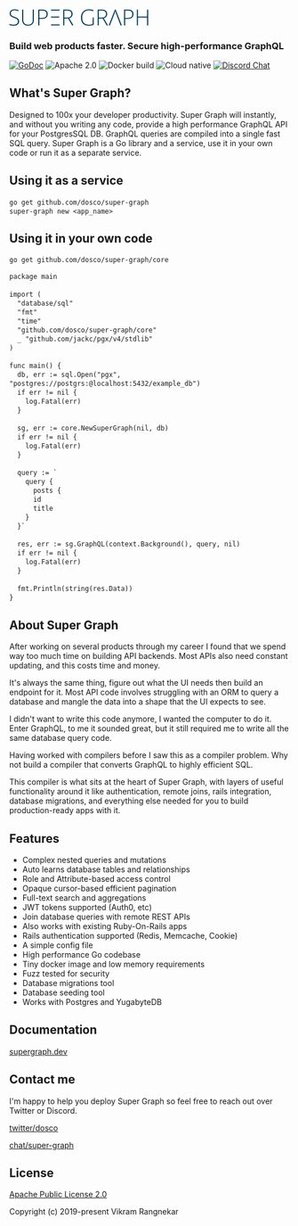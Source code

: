 <img src="docs/guide/.vuepress/public/super-graph.png" width="250" />

### Build web products faster. Secure high-performance GraphQL

[![GoDoc](https://img.shields.io/badge/godoc-reference-5272B4.svg)](https://pkg.go.dev/github.com/dosco/super-graph/core?tab=doc)
![Apache 2.0](https://img.shields.io/github/license/dosco/super-graph.svg?style=flat-square)
![Docker build](https://img.shields.io/docker/cloud/build/dosco/super-graph.svg?style=flat-square)
![Cloud native](https://img.shields.io/badge/cloud--native-enabled-blue.svg?style=flat-squareg)
[![Discord Chat](https://img.shields.io/discord/628796009539043348.svg)](https://discord.gg/6pSWCTZ)

## What's Super Graph?

Designed to 100x your developer productivity. Super Graph will instantly, and without you writing any code, provide a high performance GraphQL API for your PostgresSQL DB. GraphQL queries are compiled into a single fast SQL query. Super Graph is a Go library and a service, use it in your own code or run it as a separate service.

## Using it as a service

```console
go get github.com/dosco/super-graph
super-graph new <app_name>
```

## Using it in your own code

```console
go get github.com/dosco/super-graph/core
```

```golang
package main

import (
  "database/sql"
  "fmt"
  "time"
  "github.com/dosco/super-graph/core"
  _ "github.com/jackc/pgx/v4/stdlib"
)

func main() {
  db, err := sql.Open("pgx", "postgres://postgrs:@localhost:5432/example_db")
  if err != nil {
    log.Fatal(err)
  }

  sg, err := core.NewSuperGraph(nil, db)
  if err != nil {
    log.Fatal(err)
  }

  query := `
    query {
      posts {
      id
      title
    }
  }`

  res, err := sg.GraphQL(context.Background(), query, nil)
  if err != nil {
    log.Fatal(err)
  }

  fmt.Println(string(res.Data))
}
```

## About Super Graph

After working on several products through my career I found that we spend way too much time on building API backends. Most APIs also need constant updating, and this costs time and money.

It's always the same thing, figure out what the UI needs then build an endpoint for it. Most API code involves struggling with an ORM to query a database and mangle the data into a shape that the UI expects to see.

I didn't want to write this code anymore, I wanted the computer to do it. Enter GraphQL, to me it sounded great, but it still required me to write all the same database query code.

Having worked with compilers before I saw this as a compiler problem. Why not build a compiler that converts GraphQL to highly efficient SQL.

This compiler is what sits at the heart of Super Graph, with layers of useful functionality around it like authentication, remote joins, rails integration, database migrations, and everything else needed for you to build production-ready apps with it.

## Features

- Complex nested queries and mutations
- Auto learns database tables and relationships
- Role and Attribute-based access control
- Opaque cursor-based efficient pagination
- Full-text search and aggregations
- JWT tokens supported (Auth0, etc)
- Join database queries with remote REST APIs
- Also works with existing Ruby-On-Rails apps
- Rails authentication supported (Redis, Memcache, Cookie)
- A simple config file
- High performance Go codebase
- Tiny docker image and low memory requirements
- Fuzz tested for security
- Database migrations tool
- Database seeding tool
- Works with Postgres and YugabyteDB

## Documentation

[supergraph.dev](https://supergraph.dev)

## Contact me

I'm happy to help you deploy Super Graph so feel free to reach out over
Twitter or Discord.

[twitter/dosco](https://twitter.com/dosco)

[chat/super-graph](https://discord.gg/6pSWCTZ)

## License

[Apache Public License 2.0](https://opensource.org/licenses/Apache-2.0)

Copyright (c) 2019-present Vikram Rangnekar
